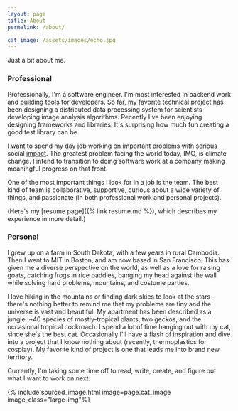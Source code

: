 ```yaml
---
layout: page
title: About
permalink: /about/

cat_image: /assets/images/echo.jpg
---
```


Just a bit about me.

### Professional

Professionally, I'm a software engineer. I'm most interested in backend work and building tools for developers. So far, my favorite technical project has been designing a distributed data processing system for scientists developing image analysis algorithms. Recently I've been enjoying designing frameworks and libraries. It's surprising how much fun creating a good test library can be.

I want to spend my day job working on important problems with serious social [impact](https://impactmanagementproject.com/impact-management/what-is-impact/). The greatest problem facing the world today, IMO, is climate change. I intend to transition to doing software work at a company making meaningful progress on that front.

One of the most important things I look for in a job is the team. The best kind of team is collaborative, supportive, curious about a wide variety of things, and passionate (in both professional work and personal projects).

(Here's my [resume page]({% link resume.md %}), which describes my experience in more detail.)

### Personal

I grew up on a farm in South Dakota, with a few years in rural Cambodia. Then I went to MIT in Boston, and am now based in San Francisco. This has given me a diverse perspective on the world, as well as a love for raising goats, catching frogs in rice paddies, banging my head against the wall while solving hard problems, mountains, and costume parties.

I love hiking in the mountains or finding dark skies to look at the stars - there's nothing better to remind me that my problems are tiny and the universe is vast and beautiful. My apartment has been described as a jungle: ~40 species of mostly-tropical plants, two geckos, and the occasional tropical cockroach. I spend a lot of time hanging out with my cat, since she's the best cat. Occasionally I'll have a flash of inspiration and dive into a project that I know nothing about (recently, thermoplastics for cosplay). My favorite kind of project is one that leads me into brand new territory.

Currently, I'm taking some time off to read, write, create, and figure out what I want to work on next.

{% include sourced_image.html image=page.cat_image image_class="large-img"%}
